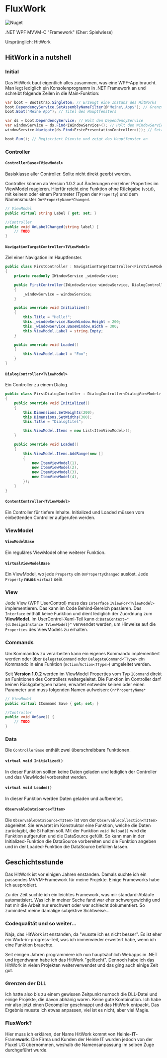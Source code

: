 # FluxWork

![Nuget](https://img.shields.io/nuget/v/FluxWork)

.NET WPF MVVM-C "Framework" (Eher: Spielwiese)

Ursprünglich: HitWork

## HitWork in a nutshell

### Initial

Das HitWork baut eigentlich alles zusammen, was eine WPF-App braucht. Man legt lediglich ein Konsolenprogramm in .NET Framework an und schreibt folgende Zeilen in die Main-Funktion:

```c#
var boot = Bootstrap.Singleton; // Erzeugt eine Instanz des HitWorks
boot.DependencyService.SetAssemblyNameFilter(@"Meine\.App$"); // Grenzt die Suche nach Services ein, RegEx
boot.Boot("Meine App"); // Titel des Hauptfensters

var ds = boot.DependencyService; // Holt den DependencyService
var windowService = ds.Find<IWindowService>(); // Holt den WindowService
windowService.Navigate(ds.Find<ErstePresentationController>()); // Setzt die 'ErstePresentation' als Einstieg

boot.Run(); // Registriert Dienste und zeigt das Hauptfenster an
```

### Controller

#### `ControllerBase<TViewModel>`

Basisklasse aller Controller. Sollte nicht direkt geerbt werden.

Controller können ab Version 1.0.2 auf Änderungen einzelner Properties im ViewModel reagieren. Hierfür reicht eine Funktion ohne Rückgabe (`void`), mit keinem oder einem Parameter (Typen der `Property`) und dem Namensmuster `On*PropertyName*Changed`.

```csharp
// ViewModel
public virtual string Label { get; set; }

//Controller
public void OnLabelChanged(string label) {
    // TODO
}
```

#### `NavigationTargetController<TViewModel>`

Ziel einer Navigation im Hauptfenster.

```csharp
public class FirstController : NavigationTargetController<FirstViewModel>
{
    private readonly IWindowService _windowService;

    public FirstController(IWindowService windowService, DialogController dialogController)
    {
        _windowService = windowService;
    }

    public override void Initialized()
    {
        this.Title = "Hello!";
        this._windowService.BaseWindow.Height = 200;
        this._windowService.BaseWindow.Width = 300;
        this.ViewModel.Label = string.Empty;
    }

    public override void Loaded()
    {
        this.ViewModel.Label = "Foo";
    }
}
```

#### `DialogController<TViewModel>`

Ein Controller zu einem Dialog.

```csharp
public class FirstDialogController : DialogController<DialogViewModel>
{
    public override void Initialized()
    {
        this.Dimensions.SetHeights(200);
        this.Dimensions.SetWidths(300);
        this.Title = "Dialogtitel";

        this.ViewModel.Items = new List<ItemViewModel>();
    }

    public override void Loaded()
    {
        this.ViewModel.Items.AddRange(new []
        {
            new ItemViewModel(1),
            new ItemViewModel(2),
            new ItemViewModel(3),
            new ItemViewModel(4),
        });
    }
}
```

#### `ContentController<TViewModel>`

Ein Controller für tiefere Inhalte. Initialized und Loaded müssen vom einbettenden Controller aufgerufen werden.

### ViewModel

#### `ViewModelBase`

Ein reguläres ViewModel ohne weiterer Funktion.

#### `VirtualViewModelBase`

Ein ViewModel, wo jede `Property` ein `OnPropertyChanged` auslöst. Jede `Property` **muss** `virtual` sein.

### View

Jede View (WPF UserControl) muss das `Interface` `IViewFor<TViewModel>` implementieren. Das kann im Code Behind-Bereich passieren. Das `Interface` enthält keine Funktion und dient lediglich der Zuordnung zum **ViewModel**. Im UserControl-Xaml-Teil kann `d:DataContext="{d:DesignInstance TViewModel}"` verwendet werden, um Hinweise auf die `Properties` des ViewModels zu erhalten.

### Commands

Um Kommandos zu verarbeiten kann ein eigenes Kommando implementiert werden oder über `DelegateCommand` oder `DelegateCommand<TType>` ein Kommando in eine Funktion (`Action`/`Action<TType>`) umgeleitet werden.

Seit **Version 1.0.2** werden im ViewModel Properties vom Typ `ICommand` direkt an Funktionen des Controllers weitergeleitet. Die Funktion im Controller darf keinen Rückgabetypen haben, erwartet entweder keinen oder einen Parameter und muss folgenden Namen aufweisen: `On*PropertyName*`

```csharp
// ViewModel
public virtual ICommand Save { get; set; }

//Controller
public void OnSave() {
    // TODO
}
```

### Data

Die `ControllerBase` enthält zwei überschreibbare Funktionen.

#### `virtual void Initialized()`

In dieser Funktion sollten keine Daten geladen und lediglich der Controller und das ViewModel vorbereitet werden.

#### `virtual void Loaded()`

In dieser Funktion werden Daten geladen und aufbereitet.

#### `ObservableDataSource<TItem>`

Die `ObservableDataSource<TItem>` ist von der `ObservableCollection<TItem>` abgeleitet. Sie erwartet im Konstruktor eine Funktion, welche die Daten zurückgibt, die Si halten soll. Mit der Funktion `void Reload()` wird die Funktion aufgerufen und die DataSource gefüllt. So kann man in der Initialized-Funktion die DataSource vorbereiten und die Funktion angeben und in der Loaded-Funktion die DataSource befüllen lassen.

## Geschichtsstunde

Das HitWork ist vor einigen Jahren enstanden. Damals suchte ich ein passendes MVVM-Framework für meine Projekte. Einige Frameworks habe ich ausprobiert.

Zu der Zeit suchte ich ein leichtes Framework, was mir standard-Abläufe automatisiert. Was ich in meiner Suche fand war eher schwergewichtig und hat mir die Arbeit nur erschwert oder war schlecht dokumentiert. So zumindest meine damalige subjektive Sichtweise...

### Codequalität und so weiter...

Naja, das HitWork ist enstanden, da "wusste ich es nicht besser". Es ist eher ein Work-in-progress-Teil, was ich immerwieder erweitert habe, wenn ich eine Funktion brauchte.

Seit einigen Jahren programmiere ich nun hauptsächlich Webapps in .NET und irgendwann habe ich das HitWork "gelöscht". Dennoch habe ich das HitWork in vielen Projekten weiterverwendet und das ging auch einige Zeit gut.

### Grenzen der DLL

Ich hatte also bis zu einem gewissen Zeitpunkt nurnoch die DLL-Datei und einige Projekte, die davon abhänig waren. Keine gute Kombination. Ich habe mir also jetzt einen Decompiler geschnappt und das HitWork entpackt. Das Ergebnis musste ich etwas anpassen, viel ist es nicht, aber viel Magie.

### FluxWork?

Hier muss ich erklären, der Name HitWork kommt von **H**einle-**IT**-Frame**work**. Die Firma und Kunden der Heinle IT wurden jedoch von der Fluxel UG übernommen, weshalb die Namensanpassung im selben Zuge durchgeführt wurde.
